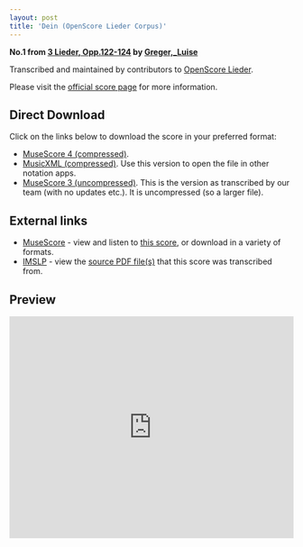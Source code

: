 ```yaml
---
layout: post
title: 'Dein (OpenScore Lieder Corpus)'
---
```


__No.1 from [3 Lieder, Opp.122-124](https://fourscoreandmore.org/openscore/lieder/Greger%2C_Luise/3_Lieder%2C_Opp.122-124/) by [Greger,_Luise](https://fourscoreandmore.org/openscore/lieder/Greger%2C_Luise)__

Transcribed and maintained by contributors to [OpenScore Lieder].

Please visit the [official score page] for more information.

[official score page]: https://musescore.com/openscore-lieder-corpus/scores/6173951
[OpenScore Lieder]: https://musescore.com/openscore-lieder-corpus

## Direct Download

Click on the links below to download the score in your preferred format:
- [MuseScore 4 (compressed)](https://fourscoreandmore.org/openscore/lieder/Greger%2C_Luise/3_Lieder%2C_Opp.122-124/1_Dein.mscz).
- [MusicXML (compressed)](https://fourscoreandmore.org/openscore/lieder/Greger%2C_Luise/3_Lieder%2C_Opp.122-124/1_Dein.mxl). Use this version to open the file in other notation apps.
- [MuseScore 3 (uncompressed)](https://raw.githubusercontent.com/OpenScore/Lieder/refs/heads/main/scores/Greger%2C_Luise/3_Lieder%2C_Opp.122-124/1_Dein/lc6173951.mscx). This is the version as transcribed by our team (with no updates etc.). It is uncompressed (so a larger file).

## External links

- [MuseScore] - view and listen to [this score][MuseScore], or download in a variety of formats.
- [IMSLP] - view the [source PDF file(s)][IMSLP] that this score was transcribed from.

[MuseScore]: https://musescore.com/score/6173951
[IMSLP]: https://imslp.org/wiki/Special:ReverseLookup/625109

## Preview

<iframe width="100%" height="394" src="https://musescore.com/openscore-lieder-corpus/scores/6173951/embed" frameborder="0" allowfullscreen allow="autoplay; fullscreen"></iframe>
